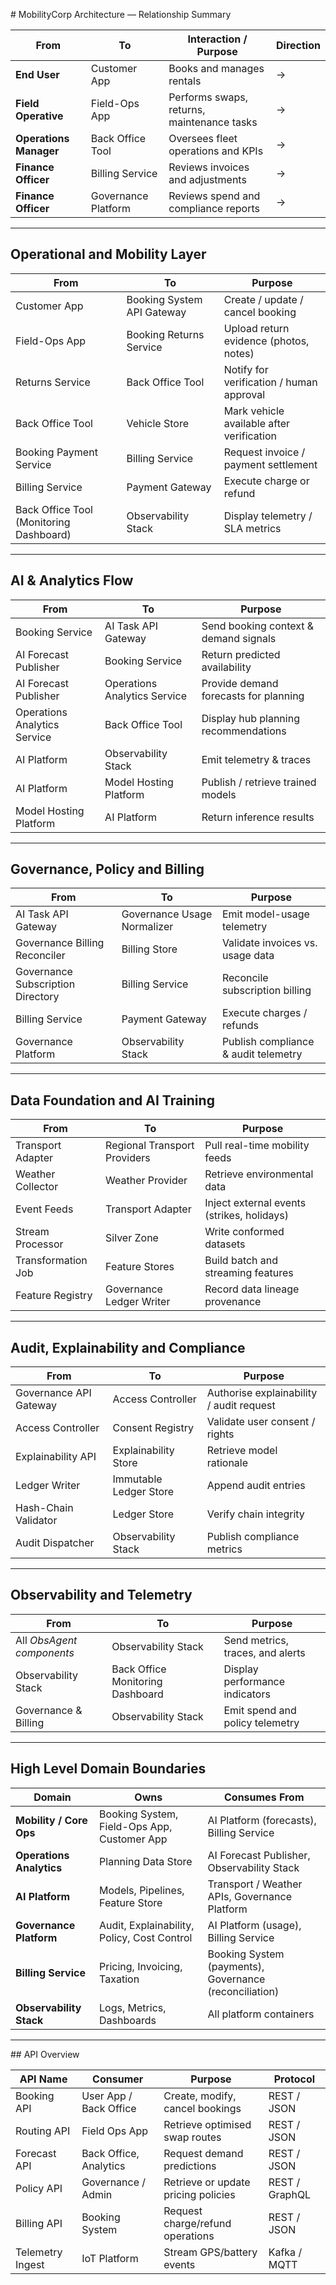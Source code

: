 # MobilityCorp Architecture — Relationship Summary

| **From**               | **To**              | **Interaction / Purpose**                  | **Direction** |
| ---------------------- | ------------------- | ------------------------------------------ | ------------- |
| **End User**           | Customer App        | Books and manages rentals                  | →             |
| **Field Operative**    | Field-Ops App       | Performs swaps, returns, maintenance tasks | →             |
| **Operations Manager** | Back Office Tool    | Oversees fleet operations and KPIs         | →             |
| **Finance Officer**    | Billing Service     | Reviews invoices and adjustments           | →             |
| **Finance Officer**    | Governance Platform | Reviews spend and compliance reports       | →             |

---

## Operational and Mobility Layer

| **From**                                | **To**                     | **Purpose**                               |
| --------------------------------------- | -------------------------- | ----------------------------------------- |
| Customer App                            | Booking System API Gateway | Create / update / cancel booking          |
| Field-Ops App                           | Booking Returns Service    | Upload return evidence (photos, notes)    |
| Returns Service                         | Back Office Tool           | Notify for verification / human approval  |
| Back Office Tool                        | Vehicle Store              | Mark vehicle available after verification |
| Booking Payment Service                 | Billing Service            | Request invoice / payment settlement      |
| Billing Service                         | Payment Gateway            | Execute charge or refund                  |
| Back Office Tool (Monitoring Dashboard) | Observability Stack        | Display telemetry / SLA metrics           |

---

## AI & Analytics Flow

| **From**                     | **To**                       | **Purpose**                           |
| ---------------------------- | ---------------------------- | ------------------------------------- |
| Booking Service              | AI Task API Gateway          | Send booking context & demand signals |
| AI Forecast Publisher        | Booking Service              | Return predicted availability         |
| AI Forecast Publisher        | Operations Analytics Service | Provide demand forecasts for planning |
| Operations Analytics Service | Back Office Tool             | Display hub planning recommendations  |
| AI Platform                  | Observability Stack          | Emit telemetry & traces               |
| AI Platform                  | Model Hosting Platform       | Publish / retrieve trained models     |
| Model Hosting Platform       | AI Platform                  | Return inference results              |

---

## Governance, Policy and Billing

| **From**                          | **To**                      | **Purpose**                          |
| --------------------------------- | --------------------------- | ------------------------------------ |
| AI Task API Gateway               | Governance Usage Normalizer | Emit model-usage telemetry           |
| Governance Billing Reconciler     | Billing Store               | Validate invoices vs. usage data     |
| Governance Subscription Directory | Billing Service             | Reconcile subscription billing       |
| Billing Service                   | Payment Gateway             | Execute charges / refunds            |
| Governance Platform               | Observability Stack         | Publish compliance & audit telemetry |

---

## Data Foundation and AI Training

| **From**           | **To**                       | **Purpose**                                |
| ------------------ | ---------------------------- | ------------------------------------------ |
| Transport Adapter  | Regional Transport Providers | Pull real-time mobility feeds              |
| Weather Collector  | Weather Provider             | Retrieve environmental data                |
| Event Feeds        | Transport Adapter            | Inject external events (strikes, holidays) |
| Stream Processor   | Silver Zone                  | Write conformed datasets                   |
| Transformation Job | Feature Stores               | Build batch and streaming features         |
| Feature Registry   | Governance Ledger Writer     | Record data lineage provenance             |

---

## Audit, Explainability and Compliance

| **From**               | **To**                 | **Purpose**                              |
| ---------------------- | ---------------------- | ---------------------------------------- |
| Governance API Gateway | Access Controller      | Authorise explainability / audit request |
| Access Controller      | Consent Registry       | Validate user consent / rights           |
| Explainability API     | Explainability Store   | Retrieve model rationale                 |
| Ledger Writer          | Immutable Ledger Store | Append audit entries                     |
| Hash-Chain Validator   | Ledger Store           | Verify chain integrity                   |
| Audit Dispatcher       | Observability Stack    | Publish compliance metrics               |


---

## Observability and Telemetry

| **From**                  | **To**                           | **Purpose**                      |
| ------------------------- | -------------------------------- | -------------------------------- |
| All *ObsAgent components* | Observability Stack              | Send metrics, traces, and alerts |
| Observability Stack       | Back Office Monitoring Dashboard | Display performance indicators   |
| Governance & Billing      | Observability Stack              | Emit spend and policy telemetry  |

---

## High Level Domain Boundaries

| **Domain**               | **Owns**                                    | **Consumes From**                                      |
| ------------------------ | ------------------------------------------- | ------------------------------------------------------ |
| **Mobility / Core Ops**  | Booking System, Field-Ops App, Customer App | AI Platform (forecasts), Billing Service               |
| **Operations Analytics** | Planning Data Store                         | AI Forecast Publisher, Observability Stack             |
| **AI Platform**          | Models, Pipelines, Feature Store            | Transport / Weather APIs, Governance Platform          |
| **Governance Platform**  | Audit, Explainability, Policy, Cost Control | AI Platform (usage), Billing Service                   |
| **Billing Service**      | Pricing, Invoicing, Taxation                | Booking System (payments), Governance (reconciliation) |
| **Observability Stack**  | Logs, Metrics, Dashboards                   | All platform containers                                |

---

## API Overview

| **API Name**     | **Consumer**           | **Purpose**                         | **Protocol**   |
| ---------------- | ---------------------- | ----------------------------------- | -------------- |
| Booking API      | User App / Back Office | Create, modify, cancel bookings     | REST / JSON    |
| Routing API      | Field Ops App          | Retrieve optimised swap routes      | REST / JSON    |
| Forecast API     | Back Office, Analytics | Request demand predictions          | REST / JSON    |
| Policy API       | Governance / Admin     | Retrieve or update pricing policies | REST / GraphQL |
| Billing API      | Booking System         | Request charge/refund operations    | REST / JSON    |
| Telemetry Ingest | IoT Platform           | Stream GPS/battery events           | Kafka / MQTT   |




